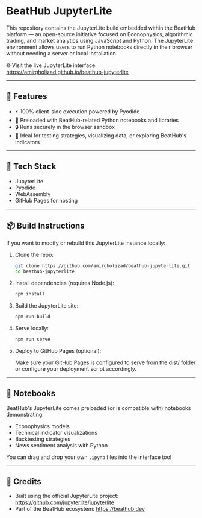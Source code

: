 # BeatHub JupyterLite

This repository contains the JupyterLite build embedded within the BeatHub platform — an open-source initiative focused on Econophysics, algorithmic trading, and market analytics using JavaScript and Python. The JupyterLite environment allows users to run Python notebooks directly in their browser without needing a server or local installation.

🌐 Visit the live JupyterLite interface:  
https://amirgholizad.github.io/beathub-jupyterlite

---

## 🚀 Features

- ⚡ 100% client-side execution powered by Pyodide
- 📁 Preloaded with BeatHub-related Python notebooks and libraries
- 🔒 Runs securely in the browser sandbox
- 🧠 Ideal for testing strategies, visualizing data, or exploring BeatHub's indicators

---

## 🧱 Tech Stack

- JupyterLite
- Pyodide
- WebAssembly
- GitHub Pages for hosting

---

## 📦 Build Instructions

If you want to modify or rebuild this JupyterLite instance locally:

1. Clone the repo:

   ```bash
   git clone https://github.com/amirgholizad/beathub-jupyterlite.git
   cd beathub-jupyterlite
   ```

2. Install dependencies (requires Node.js):

   ```bash
   npm install
   ```

3. Build the JupyterLite site:

   ```bash
   npm run build
   ```

4. Serve locally:

   ```bash
   npm run serve
   ```

5. Deploy to GitHub Pages (optional):

   Make sure your GitHub Pages is configured to serve from the dist/ folder or configure your deployment script accordingly.

---

## 📝 Notebooks

BeatHub's JupyterLite comes preloaded (or is compatible with) notebooks demonstrating:

- Econophysics models
- Technical indicator visualizations
- Backtesting strategies
- News sentiment analysis with Python

You can drag and drop your own `.ipynb` files into the interface too!

---

## 🙌 Credits

- Built using the official JupyterLite project: https://github.com/jupyterlite/jupyterlite
- Part of the BeatHub ecosystem: https://beathub.dev
